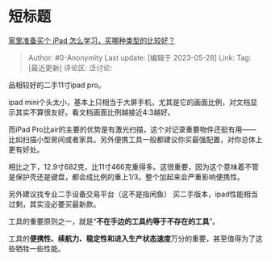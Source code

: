 # 短标题
[家里准备买个 iPad 怎么学习，买哪种类型的比较好？](https://www.zhihu.com/question/600143881/answer/3047694243)

> Author: #0-Anonymity
> Last update: [编辑于 2023-05-28]
> Link:
> Tag: [最近更新]
> 评论区:
> 泛讨论:

品相较好的二手11寸ipad pro。

ipad mini个头太小，基本上只相当于大屏手机，尤其是它的画面比例，对文档显示其实不算很友好。看文档画面比例越接近4:3越好。

而iPad Pro比air的主要的优势是有激光扫描，这个对记录重要物件还挺有用——比如扫描小型房间或者家具。另外便携工具一般都建议你买最强配置，对你总体上更有好处。

相比之下，12.9寸682克，比11寸466克重得多。这很重要，因为这个意味着不管是保护壳还是键盘，都会成比例的重上1/3。整个加起来会严重影响便携性。

另外建议找专业二手设备交易平台（这不是指闲鱼） 买二手版本，ipad性能相当过剩，其实没必要买最新款。

工具的重要原则之一，就是“**不在手边的工具约等于不存在的工具**”。

工具的**便携性、续航力、稳定性和进入生产状态速度**万分的重要，甚至值得为了这些牺牲一些性能。